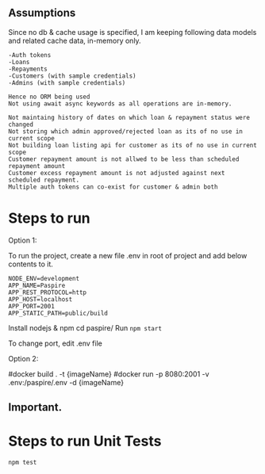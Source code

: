 ## Assumptions

Since no db & cache usage is specified, I am keeping following data models and related cache data, in-memory only.

    -Auth tokens
    -Loans
    -Repayments
    -Customers (with sample credentials)
    -Admins (with sample credentials)

    Hence no ORM being used
    Not using await async keywords as all operations are in-memory.

    Not maintaing history of dates on which loan & repayment status were changed
    Not storing which admin approved/rejected loan as its of no use in current scope
    Not building loan listing api for customer as its of no use in current scope
    Customer repayment amount is not allwed to be less than scheduled repayment amount
    Customer excess repayment amount is not adjusted against next scheduled repayment.
    Multiple auth tokens can co-exist for customer & admin both

# Steps to run

Option 1:

To run the project, create a new file .env in root of project and add below contents to it.

    NODE_ENV=development
    APP_NAME=Paspire
    APP_REST_PROTOCOL=http
    APP_HOST=localhost
    APP_PORT=2001
    APP_STATIC_PATH=public/build

Install nodejs & npm
cd paspire/
Run `npm start`

To change port, edit .env file

Option 2:

#docker build . -t {imageName}
#docker run -p 8080:2001 -v .env:/paspire/.env -d {imageName}

## Important.

# Steps to run Unit Tests

    npm test
